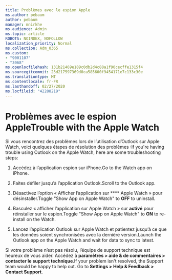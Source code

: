 ```yaml
---
title: Problèmes avec le espion Apple
ms.author: pebaum
author: pebaum
manager: mnirkhe
ms.audience: Admin
ms.topic: article
ROBOTS: NOINDEX, NOFOLLOW
localization_priority: Normal
ms.collection: Adm_O365
ms.custom:
- "9001107"
- "3068"
ms.openlocfilehash: 131b21469e189c0db2d4c88a1f90cecffe1315f4
ms.sourcegitcommit: 23d217597369d0ca585600f9454171e7c133c30e
ms.translationtype: MT
ms.contentlocale: fr-FR
ms.lasthandoff: 02/27/2020
ms.locfileid: "42288219"
---
```

# <a name="trouble-with-the-apple-watch"></a><span data-ttu-id="2b777-102">Problèmes avec le espion Apple</span><span class="sxs-lookup"><span data-stu-id="2b777-102">Trouble with the Apple Watch</span></span>

<span data-ttu-id="2b777-103">Si vous rencontrez des problèmes lors de l’utilisation d’Outlook sur Apple Watch, voici quelques étapes de résolution des problèmes :</span><span class="sxs-lookup"><span data-stu-id="2b777-103">If you're having trouble using Outlook on the Apple Watch, here are some troubleshooting steps:</span></span> 

1. <span data-ttu-id="2b777-104">Accédez à l’application espion sur iPhone.</span><span class="sxs-lookup"><span data-stu-id="2b777-104">Go to the Watch app on iPhone.</span></span>

2. <span data-ttu-id="2b777-105">Faites défiler jusqu’à l’application Outlook.</span><span class="sxs-lookup"><span data-stu-id="2b777-105">Scroll to the Outlook app.</span></span>

3. <span data-ttu-id="2b777-106">Désactivez l’option « Afficher l’application sur \*\*\*\* Apple Watch » pour désinstaller.</span><span class="sxs-lookup"><span data-stu-id="2b777-106">Toggle "Show App on Apple Watch" to **OFF** to uninstall.</span></span>

4. <span data-ttu-id="2b777-107">Basculez « afficher l’application sur Apple Watch » sur **activé** pour réinstaller sur le espion.</span><span class="sxs-lookup"><span data-stu-id="2b777-107">Toggle "Show App on Apple Watch" to **ON** to re-install on the Watch.</span></span>

5. <span data-ttu-id="2b777-108">Lancez l’application Outlook sur Apple Watch et patientez jusqu’à ce que les données soient synchronisées avec la dernière version.</span><span class="sxs-lookup"><span data-stu-id="2b777-108">Launch the Outlook app on the Apple Watch and wait for data to sync to latest.</span></span> 

<span data-ttu-id="2b777-109">Si votre problème n’est pas résolu, l’équipe de support technique est heureux de vous aider. Accédez à **paramètres > aide & de commentaires > contacter le support technique**.</span><span class="sxs-lookup"><span data-stu-id="2b777-109">If your problem isn't resolved, the Support team would be happy to help out. Go to **Settings > Help & Feedback > Contact Support**.</span></span> 